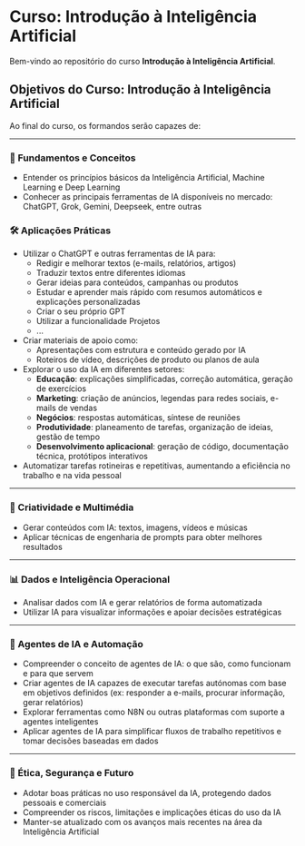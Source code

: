 # Curso: Introdução à Inteligência Artificial

Bem-vindo ao repositório do curso **Introdução à Inteligência Artificial**.

## Objetivos do Curso: Introdução à Inteligência Artificial

Ao final do curso, os formandos serão capazes de:

---

### 🧠 Fundamentos e Conceitos
- Entender os princípios básicos da Inteligência Artificial, Machine Learning e Deep Learning
- Conhecer as principais ferramentas de IA disponíveis no mercado: ChatGPT, Grok, Gemini, Deepseek, entre outras

### 🛠️ Aplicações Práticas
- Utilizar o ChatGPT e outras ferramentas de IA para:
  - Redigir e melhorar textos (e-mails, relatórios, artigos)
  - Traduzir textos entre diferentes idiomas
  - Gerar ideias para conteúdos, campanhas ou produtos
  - Estudar e aprender mais rápido com resumos automáticos e explicações personalizadas
  - Criar o seu próprio GPT
  - Utilizar a funcionalidade Projetos
  - ...
- Criar materiais de apoio como:
  - Apresentações com estrutura e conteúdo gerado por IA
  - Roteiros de vídeo, descrições de produto ou planos de aula
- Explorar o uso da IA em diferentes setores:
  - **Educação**: explicações simplificadas, correção automática, geração de exercícios
  - **Marketing**: criação de anúncios, legendas para redes sociais, e-mails de vendas
  - **Negócios**: respostas automáticas, síntese de reuniões
  - **Produtividade**: planeamento de tarefas, organização de ideias, gestão de tempo
  - **Desenvolvimento aplicacional**: geração de código, documentação técnica, protótipos interativos
- Automatizar tarefas rotineiras e repetitivas, aumentando a eficiência no trabalho e na vida pessoal

---

### 🎨 Criatividade e Multimédia
- Gerar conteúdos com IA: textos, imagens, vídeos e músicas
- Aplicar técnicas de engenharia de prompts para obter melhores resultados

---

### 📊 Dados e Inteligência Operacional
- Analisar dados com IA e gerar relatórios de forma automatizada
- Utilizar IA para visualizar informações e apoiar decisões estratégicas

---

### 🤖 Agentes de IA e Automação
- Compreender o conceito de agentes de IA: o que são, como funcionam e para que servem
- Criar agentes de IA capazes de executar tarefas autónomas com base em objetivos definidos (ex: responder a e-mails, procurar informação, gerar relatórios)
- Explorar ferramentas como N8N ou outras plataformas com suporte a agentes inteligentes
- Aplicar agentes de IA para simplificar fluxos de trabalho repetitivos e tomar decisões baseadas em dados

---

### 🔐 Ética, Segurança e Futuro
- Adotar boas práticas no uso responsável da IA, protegendo dados pessoais e comerciais
- Compreender os riscos, limitações e implicações éticas do uso da IA
- Manter-se atualizado com os avanços mais recentes na área da Inteligência Artificial



